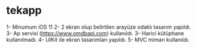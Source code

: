# tekapp


1- Minumum iOS 11
2- 2 ekran olup belirtilen arayüze odaklı tasarım yapıldı.
3- Ap servisi (https://www.omdbapi.com) kullanıldı.
3- Harici kütüphane kullanılmadı.
4- UIKit ile ekran tasarımları yapıldı.
5- MVC mimarı kullanıldı.
